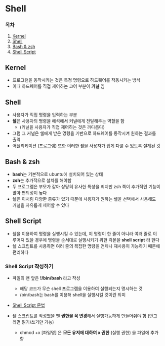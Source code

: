 # Shell

### 목차

1. [Kernel](#Kernel)
2. [Shell](#Shell)
3. [Bash & zsh](#Bash-&-zsh)
4. [Shell Script](#Shell-Script)

## Kernel

- 프로그램을 동작시키는 것은 특정 명령으로 하드웨어를 작동시키는 방식
- 이때 하드웨어를 직접 제어하는 코어 부분이 **커널** 임

## Shell

- 사용자가 직접 명령을 입력하는 부분
- **쉘**은 사용자의 명령을 해석해서 커널에게 전달해주는 역할을 함
  - (커널을 사용자가 직접 제어하는 것은 까다롭다)
- 그럼 그 커널은 쉘에게 받은 명령을 기반으로 하드웨어를 동작시켜 원하는 결과를 출력
- 어플리케이션 (프로그램) 또한 이러한 쉘을 사용자가 쉽게 다룰 수 있도록 설계된 것

## Bash & zsh

- **bash**는 기본적으로 ubuntu에 설치되어 있는 상태
- **zsh**는 추가적으로 설치를 해야함
- 두 프로그램은 부모가 같아 상당히 유사한 특성을 띄지만 zsh 쪽이 추가적인 기능이 많아 편의성이 높다
- 쉘은 이처럼 다양한 종류가 있기 때문에 사용자가 원하는 쉘을 선택해서 사용해도 커널을 자유롭게 제어할 수 있다

## Shell Script

- 쉘을 이용하여 명령을 실행시킬 수 있는데, 이 명령이 한 줄이 아니라 여러 줄로 이루어져 있을 경우에 명령을 순서대로 실행시키기 위한 각본을 **shell script** 라 한다
- 쉘 스크립트를 사용하면 여러 줄의 복잡한 명령을 언제나 재사용이 가능하기 때문에 편리하다

### Shell Script 작성하기

- 파일의 맨 앞은 **!/bin/bash** 라고 작성

  - 해당 코드가 무슨 shell 프로그램을 이용하여 실행되는지 명시하는 것
  - /bin/bash는 bash를 이용해 shell을 실행시킬 것이란 의미

- [Shell Script 문법](shell_command.md)
- 쉘 스크립트를 작성했을 땐 **권한을 꼭 변경**해서 실행가능하게 만들어줘야 함 (안그러면 읽기/쓰기만 가능)
  - chmod +x [파일명] 은 **모든 유저에 대하여 x 권한** (실행 권한) 을 파일에 추가함

